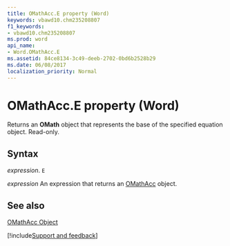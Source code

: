 ```yaml
---
title: OMathAcc.E property (Word)
keywords: vbawd10.chm235208807
f1_keywords:
- vbawd10.chm235208807
ms.prod: word
api_name:
- Word.OMathAcc.E
ms.assetid: 84ce8134-3c49-deeb-2702-0bd6b2528b29
ms.date: 06/08/2017
localization_priority: Normal
---
```



# OMathAcc.E property (Word)

Returns an  **OMath** object that represents the base of the specified equation object. Read-only.


## Syntax

_expression_. `E`

 _expression_ An expression that returns an [OMathAcc](./Word.OMathAcc.md) object.


## See also


[OMathAcc Object](Word.OMathAcc.md)

[!include[Support and feedback](~/includes/feedback-boilerplate.md)]